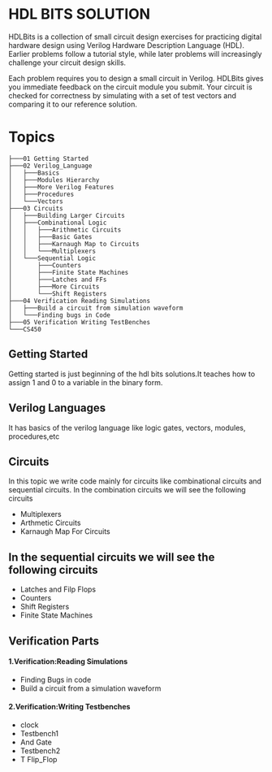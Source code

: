 # HDL BITS SOLUTION

HDLBits is a collection of small circuit design exercises for practicing digital hardware design using Verilog Hardware Description Language (HDL). Earlier problems follow a tutorial style, while later problems will increasingly challenge your circuit design skills.

Each problem requires you to design a small circuit in Verilog. HDLBits gives you immediate feedback on the circuit module you submit. Your circuit is checked for correctness by simulating with a set of test vectors and comparing it to our reference solution.

# Topics
 ```
├───01 Getting Started
├───02 Verilog_Language
│   ├───Basics
│   ├───Modules Hierarchy
│   ├───More Verilog Features
│   ├───Procedures
│   └───Vectors
├───03 Circuits
│   ├───Building Larger Circuits
│   ├───Combinational Logic
│   │   ├───Arithmetic Circuits
│   │   ├───Basic Gates
│   │   ├───Karnaugh Map to Circuits
│   │   └───Multiplexers
│   └───Sequential Logic
│       ├───Counters
│       ├───Finite State Machines
│       ├───Latches and FFs
│       ├───More Circuits
│       └───Shift Registers
├───04 Verification Reading Simulations
│   ├───Build a circuit from simulation waveform
│   └───Finding bugs in Code
├───05 Verification Writing TestBenches
└───CS450

 ```
## Getting Started

 Getting started is just beginning of the hdl bits solutions.It teaches how to assign 1 and 0 to a variable in the binary form.

## Verilog Languages
 It has basics of the verilog language like logic gates, vectors, modules, procedures,etc

## Circuits
 In this topic we write code mainly for circuits like combinational circuits and sequential circuits.
 In the combination circuits we will see the following circuits

  + Multiplexers
  + Arthmetic Circuits
  + Karnaugh Map For Circuits

## In the sequential circuits we will see the following circuits

 + Latches and Filp Flops
 + Counters
 + Shift Registers
 + Finite State Machines

 ## Verification Parts
 #### 1.Verification:Reading Simulations
 + Finding Bugs in code
 + Build a circuit from a simulation waveform

 #### 2.Verification:Writing Testbenches
 + clock
 + Testbench1
 + And Gate
 + Testbench2
 + T Flip_Flop
